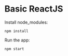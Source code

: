 # Basic ReactJS

Install node_modules:

```shell script
npm install
```

Run the app:

```shell script
npm start
```



